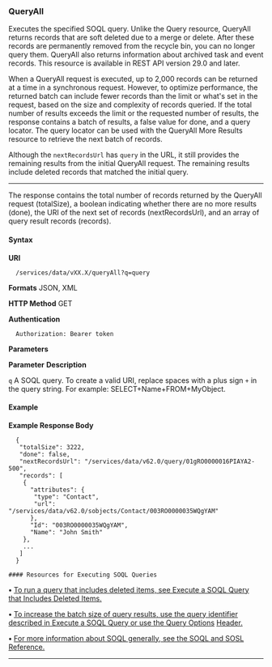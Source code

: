 ### QueryAll

Executes the specified SOQL query. Unlike the Query resource, QueryAll returns records that are soft deleted due to a merge or delete.
After these records are permanently removed from the recycle bin, you can no longer query them. QueryAll also returns information
about archived task and event records. This resource is available in REST API version 29.0 and later.

When a QueryAll request is executed, up to 2,000 records can be returned at a time in a synchronous request. However, to optimize
performance, the returned batch can include fewer records than the limit or what's set in the request, based on the size and complexity
of records queried. If the total number of results exceeds the limit or the requested number of results, the response contains a batch of
results, a false value for done, and a query locator. The query locator can be used with the QueryAll More Results resource to retrieve
the next batch of records.

Although the `nextRecordsUrl` has `query` in the URL, it still provides the remaining results from the initial QueryAll request. The
remaining results include deleted records that matched the initial query.


-----

The response contains the total number of records returned by the QueryAll request (totalSize), a boolean indicating whether there
are no more results (done), the URI of the next set of records (nextRecordsUrl), and an array of query result records (records).

#### Syntax

**URI**
```
  /services/data/vXX.X/queryAll?q=query

```
**Formats**
JSON, XML

**HTTP Method**
GET

**Authentication**
```
  Authorization: Bearer token

```
**Parameters**

**Parameter** **Description**

`q` A SOQL query. To create a valid URI, replace spaces with a plus sign `+` in the query
string. For example: SELECT+Name+FROM+MyObject.

#### Example

**Example Response Body**
```
  {
   "totalSize": 3222,
   "done": false,
   "nextRecordsUrl": "/services/data/v62.0/query/01gRO0000016PIAYA2-500",
   "records": [
    {
      "attributes": {
       "type": "Contact",
       "url": "/services/data/v62.0/sobjects/Contact/003RO0000035WQgYAM"
      },
      "Id": "003RO0000035WQgYAM",
      "Name": "John Smith"
    },
    ...
   ]
  }

#### Resources for Executing SOQL Queries

```
**•** [To run a query that includes deleted items, see Execute a SOQL Query that Includes Deleted Items.](https://developer.salesforce.com/docs/atlas.en-us.252.0.api_rest.meta/api_rest/dome_queryall.htm)

**•** [To increase the batch size of query results, use the query identifier described in Execute a SOQL Query or use the Query Options](https://developer.salesforce.com/docs/atlas.en-us.252.0.api_rest.meta/api_rest/dome_query.htm)
[Header.](https://developer.salesforce.com/docs/atlas.en-us.252.0.api_rest.meta/api_rest/headers_queryoptions.htm)

**•** [For more information about SOQL generally, see the SOQL and SOSL Reference.](https://developer.salesforce.com/docs/atlas.en-us.252.0.soql_sosl.meta/soql_sosl/sforce_api_calls_soql_sosl_intro.htm)


-----
